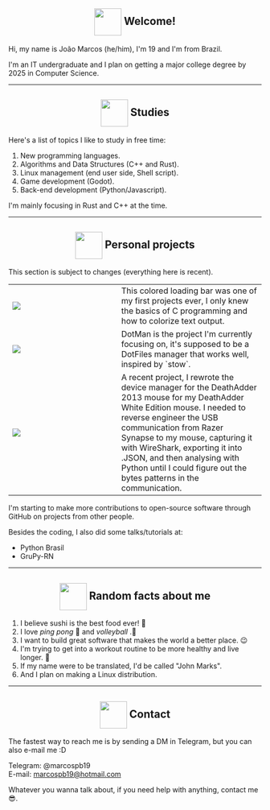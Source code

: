 <!--
  Images links:
    Godot Glasses:     https://i.imgur.com/i4aFkdF.png
    Godot Thinking:    https://i.imgur.com/ekBkvJA.png
    Godot Thumbs Up:   https://i.imgur.com/drB0jSb.png
    Godot Sunglasses:  https://i.imgur.com/Y65KVTs.png
    Godot Wink:        https://i.imgur.com/myYgqBu.png
-->


<!-- Welcome -->
<h2 align="center"><img align="center" src="https://i.imgur.com/i4aFkdF.png" height="54px" />  Welcome!</h2>

Hi, my name is João Marcos (he/him), I'm 19 and I'm from Brazil.

I'm an IT undergraduate and I plan on getting a major college degree by 2025 in Computer Science.

---
<!-- Studies -->
<h2 align="center"><img align="center" src="https://i.imgur.com/ekBkvJA.png" height="54px" />  Studies</h2>

Here's a list of topics I like to study in free time:
1. New programming languages.
2. Algorithms and Data Structures (C++ and Rust).
3. Linux management (end user side, Shell script).
4. Game development (Godot).
5. Back-end development (Python/Javascript).

I'm mainly focusing in Rust and C++ at the time.

---
<!-- Personal projects -->
<h2 align="center"><img align="center" src="https://i.imgur.com/drB0jSb.png" height="54px" />  Personal projects</h2>

This section is subject to changes (everything here is recent).

<table>
  <tr>
    <td width="43%"><a href="https://github.com/marcospb19/loadingnewyear"><img src="https://github-readme-stats.vercel.app/api/pin/?username=marcospb19&repo=loadingnewyear" /></a></td>
    <td>
        This colored loading bar was one of my first projects ever, I only knew the basics of C programming and how to colorize text output.
    </td>
  </tr>

  <tr>
    <td><a href="https://github.com/marcospb19/dotman"><img src="https://github-readme-stats.vercel.app/api/pin/?username=marcospb19&repo=dotman" /></a></td>
    <td>
        DotMan is the project I'm currently focusing on, it's supposed to be a DotFiles manager that works well, inspired by `stow`.
    </td>
  </tr>

  <tr>
    <td width="43%"><a href="https://github.com/marcospb19/dawctl"><img src="https://github-readme-stats.vercel.app/api/pin/?username=marcospb19&repo=dawctl" /></a></td>
    <td>
        A recent project, I rewrote the device manager for the DeathAdder 2013 mouse for my DeathAdder White Edition mouse. I needed to reverse engineer the USB communication from Razer Synapse to my mouse, capturing it with WireShark, exporting it into .JSON, and then analysing with Python until I could figure out the bytes patterns in the communication.
    </td>
  </tr>
</table>

I'm starting to make more contributions to open-source software through GitHub on projects from other people.

Besides the coding, I also did some talks/tutorials at:
- Python Brasil
- GruPy-RN
---

<!-- Random facts about me -->
<h2 align="center"><img align="center" src="https://i.imgur.com/Y65KVTs.png" height="54px" />  Random facts about me</h2>

1. I believe sushi is the best food ever! 🍣
2. I love _ping pong_ 🏓 and _volleyball_ .🏐
3. I want to build great software that makes the world a better place. 😉
4. I'm trying to get into a workout routine to be more healthy and live longer. 🙂
6. If my name were to be translated, I'd be called "John Marks".
5. And I plan on making a Linux distribution.


---
<!-- Contact -->
<h2 align="center"><img align="center" src="https://i.imgur.com/myYgqBu.png" height="54px" />  Contact</h2>

The fastest way to reach me is by sending a DM in Telegram, but you can also e-mail me :D

Telegram: @marcospb19 \
E-mail: marcospb19@hotmail.com

Whatever you wanna talk about, if you need help with anything, contact me 😎.
